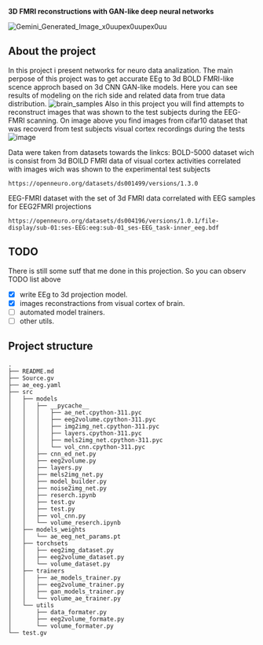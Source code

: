 __3D FMRI reconstructions with GAN-like deep neural networks__

![Gemini_Generated_Image_x0uupex0uupex0uu](https://github.com/user-attachments/assets/4ae9bcf1-e144-4b40-a2ca-134f8404a864)

## About the project
In this project i present networks for neuro data analization. The main perpose of this project was to get accurate EEg to 3d BOLD FMRI-like scence approch based on 3d CNN GAN-like models. Here you can see results of modeling on the rich side and related data from true data distribution.
![brain_samples](https://github.com/user-attachments/assets/3534d805-4533-48b8-9de7-7cb8387772db)
Also in this project you will find attempts to reconstruct images that was shown to the test subjects during the EEG-FMRI scanning. On image above you find images from cifar10 dataset that was recoverd from test subjects visual cortex recordings during the tests
![image](https://github.com/user-attachments/assets/67f0a919-81c3-41b9-9f46-bd6000ba5a26)



Data were taken from datasets towards the linkcs: 
BOLD-5000 dataset wich is consist from 3d BOILD FMRI data of visual cortex activities correlated with images wich was shown to the experimental test subjects
```
https://openneuro.org/datasets/ds001499/versions/1.3.0
```
EEG-FMRI dataset with the set of 3d FMRI data correlated with EEG samples for EEG2FMRI projections
```
https://openneuro.org/datasets/ds004196/versions/1.0.1/file-display/sub-01:ses-EEG:eeg:sub-01_ses-EEG_task-inner_eeg.bdf
```

## TODO
There is still some sutf that me done in this projection. So you can observ TODO list above
- [x] write EEg to 3d projection model.
- [x] images reconstractions from visual cortex of brain.
- [ ] automated model trainers.
- [ ] other utils.

## Project structure
```
.
├── README.md
├── Source.gv
├── ae_eeg.yaml
├── src
│   ├── models
│   │   ├── __pycache__
│   │   │   ├── ae_net.cpython-311.pyc
│   │   │   ├── eeg2volume.cpython-311.pyc
│   │   │   ├── img2img_net.cpython-311.pyc
│   │   │   ├── layers.cpython-311.pyc
│   │   │   ├── mels2img_net.cpython-311.pyc
│   │   │   └── vol_cnn.cpython-311.pyc
│   │   ├── cnn_ed_net.py
│   │   ├── eeg2volume.py
│   │   ├── layers.py
│   │   ├── mels2img_net.py
│   │   ├── model_builder.py
│   │   ├── noise2img_net.py
│   │   ├── reserch.ipynb
│   │   ├── test.gv
│   │   ├── test.py
│   │   ├── vol_cnn.py
│   │   └── volume_reserch.ipynb
│   ├── models_weights
│   │   └── ae_eeg_net_params.pt
│   ├── torchsets
│   │   ├── eeg2img_dataset.py
│   │   ├── eeg2volume_dataset.py
│   │   └── volume_dataset.py
│   ├── trainers
│   │   ├── ae_models_trainer.py
│   │   ├── eeg2volume_trainer.py
│   │   ├── gan_models_trainer.py
│   │   └── volume_ae_trainer.py
│   └── utils
│       ├── data_formater.py
│       ├── eeg2volume_formate.py
│       └── volume_formater.py
└── test.gv
```


